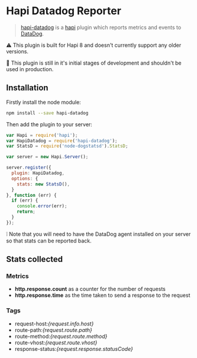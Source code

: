 Hapi Datadog Reporter
=====================

> [hapi-datadog][1] is a [hapi][2] plugin which reports metrics and events to [DataDog][3].

:warning: This plugin is built for Hapi 8 and doesn't currently support any older versions.

:construction: This plugin is still in it's initial stages of development and shouldn't be used in production.

Installation
------------

Firstly install the node module:

```sh
npm install --save hapi-datadog
```

Then add the plugin to your server:

```js
var Hapi = require('hapi');
var HapiDatadog = require('hapi-datadog');
var StatsD = require('node-dogstatsd').StatsD;

var server = new Hapi.Server();

server.register({
  plugin: HapiDatadog,
  options: {
    stats: new StatsD(),
  }
}, function (err) {
  if (err) {
    console.error(err);
    return;
  }
});
```

:grey_exclamation: Note that you will need to have the DataDog agent installed
on your server so that stats can be reported back.

Stats collected
---------------

### Metrics
- **http.response.count** as a counter for the number of requests
- **http.response.time** as the time taken to send a response to the request

### Tags
- request-host:*{request.info.host}*
- route-path:*{request.route.path}*
- route-method:*{request.route.method}*
- route-vhost:*{request.route.vhost}*
- response-status:*{request.response.statusCode}*


 [1]: https://github.com/Josiah/hapi-datadog
 [2]: http://hapijs.com "Hapi - Server Framework for Node.js"
 [3]: http://www.datadoghq.com "DataDog"
